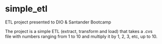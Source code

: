 # simple_etl
ETL project presented to DIO & Santander Bootcamp

The project is a simple ETL (extract, transform and load) that takes a .cvs file with numbers ranging from 1 to 10 and multiply it by 1, 2, 3, etc, up to 10.
